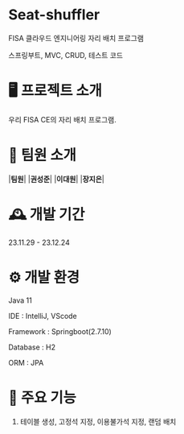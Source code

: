 # Seat-shuffler

FISA 클라우드 엔지니어링 자리 배치 프로그램

스프링부트, MVC, CRUD, 테스트 코드


# 🖥️ 프로젝트 소개

우리 FISA CE의 자리 배치 프로그램. 


# 👤 팀원 소개

|**팀원**|
|**권성준**|
|**이대원**|
|**장지은**|


# 🕰️ 개발 기간

23.11.29 - 23.12.24


# ⚙️ 개발 환경

Java 11

IDE : IntelliJ, VScode

Framework : Springboot(2.7.10)

Database : H2

ORM : JPA


# 📌 주요 기능

1. 테이블 생성, 고정석 지정, 이용불가석 지정, 랜덤 배치
